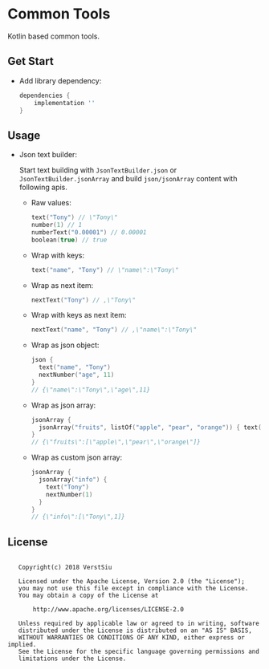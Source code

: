 
# Common Tools

Kotlin based common tools.

## Get Start

* Add library dependency:

    ```gradle
    dependencies {
        implementation ''
    }
    ```

## Usage

* Json text builder:

    Start text building with `JsonTextBuilder.json` or `JsonTextBuilder.jsonArray` and build `json/jsonArray` content with following apis.

    - Raw values:

        ```kotlin
        text("Tony") // \"Tony\"
        number(1) // 1
        numberText("0.00001") // 0.00001
        boolean(true) // true
        ```

    - Wrap with keys:

        ```kotlin
        text("name", "Tony") // \"name\":\"Tony\"
        ```

    - Wrap as next item:

        ```kotlin
        nextText("Tony") // ,\"Tony\"
        ```

    - Wrap with keys as next item:

        ```kotlin
        nextText("name", "Tony") // ,\"name\":\"Tony\"
        ```

    - Wrap as json object:

        ```kotlin
        json {
          text("name", "Tony")
          nextNumber("age", 11)
        }
        // {\"name\":\"Tony\",\"age\",11}
        ```

    - Wrap as json array:

        ```kotlin
        jsonArray {
          jsonArray("fruits", listOf("apple", "pear", "orange")) { text(it) }
        }
        // {\"fruits\":[\"apple\",\"pear\",\"orange\"]}
        ```

    - Wrap as custom json array:

        ```kotlin
        jsonArray {
          jsonArray("info") {
            text("Tony")
            nextNumber(1)
          }
        }
        // {\"info\":[\"Tony\",1]}
        ```

## License

```

   Copyright(c) 2018 VerstSiu

   Licensed under the Apache License, Version 2.0 (the "License");
   you may not use this file except in compliance with the License.
   You may obtain a copy of the License at

       http://www.apache.org/licenses/LICENSE-2.0

   Unless required by applicable law or agreed to in writing, software
   distributed under the License is distributed on an "AS IS" BASIS,
   WITHOUT WARRANTIES OR CONDITIONS OF ANY KIND, either express or implied.
   See the License for the specific language governing permissions and
   limitations under the License.

```
